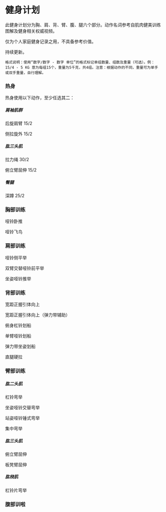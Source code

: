 # 健身计划

此健身计划分为胸、肩、背、臂、腹、腿六个部分。动作名词参考自肌肉健美训练图解及健身相关权威视频。

仅为个人家庭健身记录之用，不具备参考价值。

持续更新。

```
格式说明：使用“数字/数字 - 数字 单位”的格式标记单组数量、组数及重量（可选）。例：15/4 - 5 KG 意为每组15个，重量为5千克，共4组。注意：根据动作的不同，重量可为单手或双手重量，自行理解。
```

### 热身

热身使用以下动作，至少任选其二：

##### 肩袖肌群   

 后旋肩臂          15/2

 侧拉旋外          15/2

##### 肱三头肌

 拉力绳              30/2

 俯立臂屈伸      15/2  

##### 臀腿

深蹲                   25/2

### 胸部训练

哑铃卧推

哑铃飞鸟

### 肩部训练

哑铃侧平举

双臂交替哑铃前平举

坐姿哑铃推举

### 背部训练

宽距正握引体向上

宽距正握引体向上（弹力带辅助）

俯身杠铃划船

单臂哑铃划船

弹力带坐姿划船

直腿硬拉

### 臂部训练

##### 肱二头肌

杠铃弯举

坐姿哑铃交替弯举

站姿哑铃锤式弯举

集中弯举

##### 肱三头肌

俯立臂屈伸

板凳臂屈伸

##### 肱桡肌

杠铃片弯举

### 腹部训啦











##### 